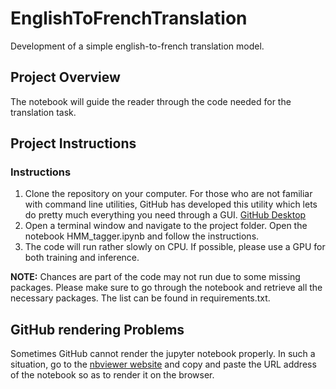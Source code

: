 # EnglishToFrenchTranslation
Development of a simple english-to-french translation model.

## Project Overview
The notebook will guide the reader through the code needed for the translation task.

## Project Instructions

### Instructions

1. Clone the repository on your computer. For those who are not familiar with command line utilities, GitHub has developed this utility which lets do pretty much everything you need through a GUI.
   [GitHub Desktop](https://desktop.github.com/)
2. Open a terminal window and navigate to the project folder. Open the notebook HMM_tagger.ipynb and follow the instructions.
3. The code will run rather slowly on CPU. If possible, please use a GPU for both training and inference.

__NOTE:__ Chances are part of the code may not run due to some missing packages. Please make sure to go through the notebook and retrieve all the necessary packages. The list can be found in requirements.txt.

## GitHub rendering Problems

Sometimes GitHub cannot render the jupyter notebook properly. In such a situation, go to the [nbviewer website](https://nbviewer.jupyter.org/) and copy and paste the URL address of the notebook so as to render it on the browser.
